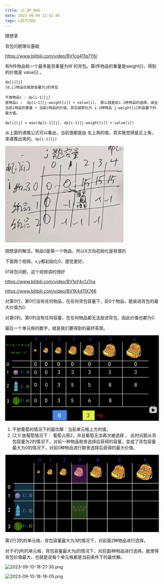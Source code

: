 ```yaml
---
title: LC_DP_BAG
date: 2023-08-09 22:42:49
tags: LEETCODE
---
```




随想录

背包问题理论基础

https://www.bilibili.com/video/BV1cg411g7Y6/

有N件物品和一个最多能背重量为W 的背包。第i件物品的重量是weight[i]，得到的价值是 value[i] 。





```
dp[i][j] 
[0,i]物品任取放容量为j的背包

不放物品i : dp[i-1][j]
放物品i :  dp[i-1][j-weight[i]] + value[i]， 那么就是前i-1种物品的选择，减去当前i物品的重量 + 当前i物品的价值，其实就转化为 i-1种物品 j-weight[i]的容量下的最大值。

dp[i][j] = max(dp[i-1][j], dp[i-1][j-weight[i]] + value[i])
```

从上面的递推公式可以看出，当前值都是由 左上角的值，其实我觉得是正上角， 来递推出来的。`dp[i-1][j]`

![2023-09-10-15-34](LC-DP-BAG/2023-09-10-15-34.png)

随想录的解法，物品0是第一个物品，所以X方向初始化是有值的

下面两个视频，x,y都初始化0，感觉更好。

01背包问题，这个视频讲的很好 

https://www.bilibili.com/video/BV1pY4y1J7na

https://www.bilibili.com/video/BV1K4411X766

对第0行，第0行没有任何物品，在任何背包容量下，前0个物品，能装进背包的最大价值为0.

对第0列，第0列没有任何容量，在任何物品都无法放进背包，因此价值也都为0.

最后一个单元格的数字，就是我们要得到的最终答案。

![2023-09-09-21.54.02](LC-DP/2023-09-09-21.54.02.png)

1. 不放葡萄的情况下的最优解：当前单元格上方的值。
2. [2,1] 放葡萄情况下： 葡萄占用2，并且葡萄无法再次被选择 ， 此时问题从背包容量为2的情况下，对前一种物品取舍选择后获得的容量，变成了背包容量最大为0的情况下，对前0种物品进行取舍选择后获得的最大价值。

![2023-09-09-21.56.02](LC-DP/2023-09-09-21.56.02.png)

第2行3列的单元格，背包容量最大为3的情况下，对前面2种物品进行选择。

对于i行j列的单元格，背包容量最大为j的情况下，对前面i种物品进行选择，能使得背包价值最大，也就是说每个单元格都是当前条件下的最优解。





![2023-09-10-18-21-30.png](/Users/m/Documents/noteforme.github.io/source/_posts/LC-DP-BAG/2023-09-10-18-21-30.png)





![2023-09-10-18-18-05.png](/Users/m/Documents/noteforme.github.io/source/_posts/LC-DP-BAG/2023-09-10-18-18-05.png)
